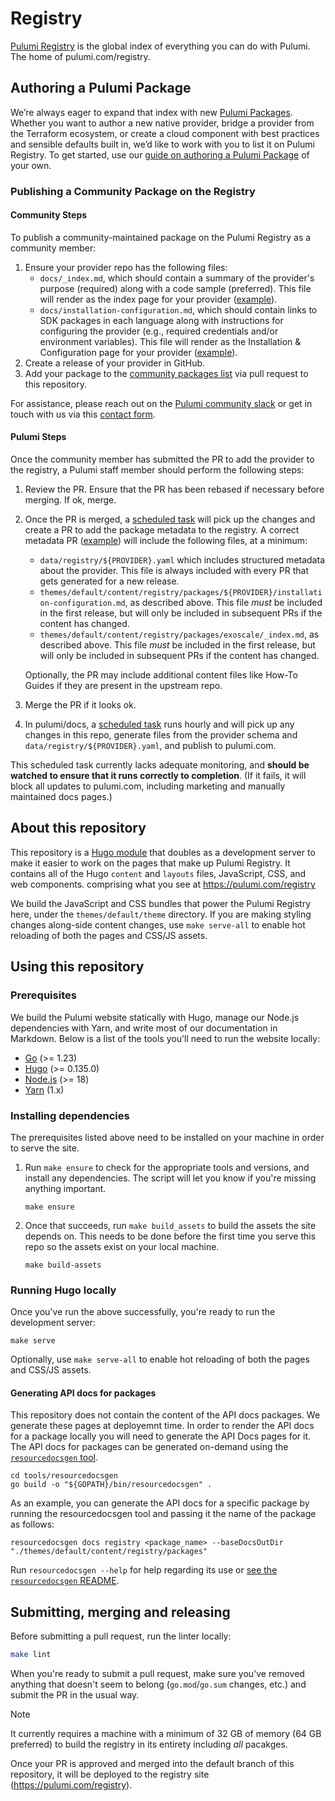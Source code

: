 # Registry

[Pulumi Registry](https://pulumi.com/registry) is the global index of everything you can do with Pulumi. The home of pulumi.com/registry.

## Authoring a Pulumi Package

We’re always eager to expand that index with new [Pulumi Packages](https://www.pulumi.com/docs/guides/pulumi-packages/). Whether you want to author a new native provider, bridge a provider from the Terraform ecosystem, or create a cloud component with best practices and sensible defaults built in, we’d like to work with you to list it on Pulumi Registry.
To get started, use our [guide on authoring a Pulumi Package](https://www.pulumi.com/docs/guides/pulumi-packages/how-to-author/) of your own.

### Publishing a Community Package on the Registry

#### Community Steps

To publish a community-maintained package on the Pulumi Registry as a community member:

1. Ensure your provider repo has the following files:
    * `docs/_index.md`, which should contain a summary of the provider's purpose (required) along with a code sample (preferred). This file will render as the index page for your provider ([example](https://www.pulumi.com/registry/packages/aiven/)).
    * `docs/installation-configuration.md`, which should contain links to SDK packages in each language along with instructions for configuring the provider (e.g., required credentials and/or environment variables). This file will render as the Installation & Configuration page for your provider ([example](https://www.pulumi.com/registry/packages/aiven/installation-configuration/)).
1. Create a release of your provider in GitHub.
1. Add your package to the [community packages list](./community-packages/package-list.json) via pull request to this repository.

For assistance, please reach out on the [Pulumi community slack](https://slack.pulumi.com/) or get in touch with us via this [contact form](https://pulumi.com/contact/?form=registry).

#### Pulumi Steps

Once the community member has submitted the PR to add the provider to the registry, a Pulumi staff member should perform the following steps:

1. Review the PR. Ensure that the PR has been rebased if necessary before merging. If ok, merge.
1. Once the PR is merged, a [scheduled task](https://github.com/pulumi/registry/actions/workflows/generate-package-metadata.yml) will pick up the changes and create a PR to add the package metadata to the registry. A correct metadata PR ([example](https://github.com/pulumi/registry/pull/1606/files)) will include the following files, at a minimum:
   * `data/registry/${PROVIDER}.yaml` which includes structured metadata about the provider. This file is always included with every PR that gets generated for a new release.
   * `themes/default/content/registry/packages/${PROVIDER}/installation-configuration.md`, as described above. This file *must* be included in the first release, but will only be included in subsequent PRs if the content has changed.
   * `themes/default/content/registry/packages/exoscale/_index.md`, as described above. This file *must* be included in the first release, but will only be included in subsequent PRs if the content has changed.

   Optionally, the PR may include additional content files like How-To Guides if they are present in the upstream repo.

1. Merge the PR if it looks ok.
1. In pulumi/docs, a [scheduled task](https://github.com/pulumi/docs/actions/workflows/update-theme.yml) runs hourly and will pick up any changes in this repo, generate files from the provider schema and `data/registry/${PROVIDER}.yaml`, and publish to pulumi.com.

  This scheduled task currently lacks adequate monitoring, and **should be watched to ensure that it runs correctly to completion**. (If it fails, it will block all updates to pulumi.com, including marketing and manually maintained docs pages.)

## About this repository

This repository is a [Hugo module](https://gohugo.io/hugo-modules/) that doubles as a development server to make it easier to work on the pages that make up Pulumi Registry. It contains all of the Hugo `content` and `layouts` files, JavaScript, CSS, and web components. comprising what you see at https://pulumi.com/registry

We build the JavaScript and CSS bundles that power the Pulumi Registry here, under the `themes/default/theme` directory. If you are making styling changes along-side content changes, use `make serve-all` to enable hot reloading of both the pages and CSS/JS assets.


## Using this repository

### Prerequisites

We build the Pulumi website statically with Hugo, manage our Node.js dependencies with Yarn, and write most of our documentation in Markdown. Below is a list of the tools you'll need to run the website locally:

* [Go](https://golang.org/) (>= 1.23)
* [Hugo](https://gohugo.io) (>= 0.135.0)
* [Node.js](https://nodejs.org/en/) (>= 18)
* [Yarn](https://classic.yarnpkg.com/en/) (1.x)

### Installing dependencies

The prerequisites listed above need to be installed on your machine in order to serve the site.
1. Run `make ensure` to check for the appropriate tools and versions, and install any dependencies. The script will let you know if you're missing anything important.
  
	```
	make ensure
	```

1. Once that succeeds, run `make build_assets` to build the assets the site depends on. This needs to be done before the first time you serve this repo so the assets exist on your local machine.

	```
	make build-assets
	```

### Running Hugo locally

Once you've run the above successfully, you're ready to run the development server:

```
make serve
```

Optionally, use `make serve-all` to enable hot reloading of both the pages and CSS/JS assets.

#### Generating API docs for packages

This repository does not contain the content of the API docs packages. We generate these pages at deployemnt time. In order to render the API docs for a package locally you will need to generate the API Docs pages for it. The API docs for packages can be generated on-demand using the [`resourcedocsgen` tool](tools/resourcedocsgen/README.md).

```
cd tools/resourcedocsgen
go build -o "${GOPATH}/bin/resourcedocsgen" .
```

As an example, you can generate the API docs for a specific package by running the resourcedocsgen tool and passing it the name of the package as follows:

```
resourcedocsgen docs registry <package_name> --baseDocsOutDir "./themes/default/content/registry/packages"
```

Run `resourcedocsgen --help` for help regarding its use or [see the `resourcedocsgen` README](tools/resourcedocsgen/README.md).

## Submitting, merging and releasing

Before submitting a pull request, run the linter locally:

```bash
make lint
```

When you're ready to submit a pull request, make sure you've removed anything that doesn't seem to belong (`go.mod`/`go.sum` changes, etc.) and submit the PR in the usual way.


> [!NOTE]
> It currently requires a machine with a minimum of 32 GB of memory (64 GB preferred) to build the registry in its entirety including _all_ pacakges.

Once your PR is approved and merged into the default branch of this repository, it will be deployed to the registry site (https://pulumi.com/registry).
